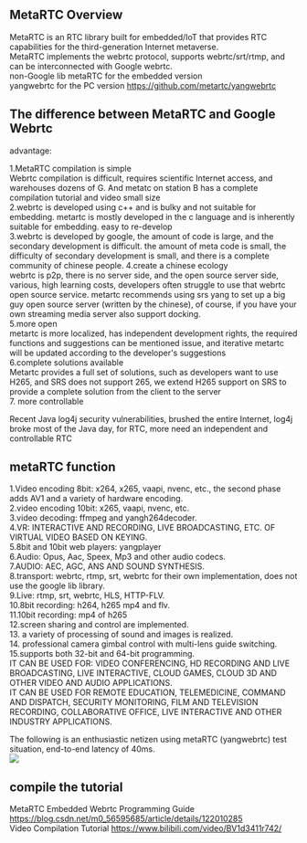 ## MetaRTC Overview
MetaRTC is an RTC library built for embedded/IoT that provides RTC capabilities for the third-generation Internet metaverse.  
MetaRTC implements the webrtc protocol, supports webrtc/srt/rtmp, and can be interconnected with Google webrtc.  
non-Google lib metaRTC for the embedded version  
yangwebrtc for the PC version https://github.com/metartc/yangwebrtc  

## The difference between MetaRTC and Google Webrtc  
advantage:  

1.MetaRTC compilation is simple  
Webrtc compilation is difficult, requires scientific Internet access, and warehouses dozens of G. And metatc on station B has a complete compilation tutorial and video
small size  
2.webrtc is developed using c++ and is bulky and not suitable for embedding. metartc is mostly developed in the c language and is inherently suitable for embedding.
easy to re-develop  
3.webrtc is developed by google, the amount of code is large, and the secondary development is difficult. the amount of meta code is small, the difficulty of secondary development is small, and there is a complete community of chinese people.
4.create a chinese ecology  
 webrtc is p2p, there is no server side, and the open source server side, various, high learning costs, developers often struggle to use that webrtc open source service. metartc recommends using srs yang to set up a big guy open source server (written by the chinese), of course, if you have your own streaming media server also support docking.  
5.more open  
metartc is more localized, has independent development rights, the required functions and suggestions can be mentioned issue, and iterative metartc will be updated according to the developer's suggestions  
6.complete solutions available  
Metartc provides a full set of solutions, such as developers want to use H265, and SRS does not support 265, we extend H265 support on SRS to provide a complete solution from the client to the server  
7. more controllable  

Recent Java log4j security vulnerabilities, brushed the entire Internet, log4j broke most of the Java day, for RTC, more need an independent and controllable RTC  

## metaRTC function
1.Video encoding 8bit: x264, x265, vaapi, nvenc, etc., the second phase adds AV1 and a variety of hardware encoding.  
2.video encoding 10bit: x265, vaapi, nvenc, etc.  
3.video decoding: ffmpeg and yangh264decoder.   
4.VR: INTERACTIVE AND RECORDING, LIVE BROADCASTING, ETC. OF VIRTUAL VIDEO BASED ON KEYING.  
5.8bit and 10bit web players: yangplayer  
6.Audio: Opus, Aac, Speex, Mp3 and other audio codecs.  
7.AUDIO: AEC, AGC, ANS AND SOUND SYNTHESIS.  
8.transport: webrtc, rtmp, srt, webrtc for their own implementation, does not use the google lib library.  
9.Live: rtmp, srt, webrtc, HLS, HTTP-FLV.  
10.8bit recording: h264, h265 mp4 and flv.  
11.10bit recording: mp4 of h265  
12.screen sharing and control are implemented.  
13. a variety of processing of sound and images is realized.  
14. professional camera gimbal control with multi-lens guide switching.  
15.supports both 32-bit and 64-bit programming.  
IT CAN BE USED FOR: VIDEO CONFERENCING, HD RECORDING AND LIVE BROADCASTING, LIVE INTERACTIVE, CLOUD GAMES, CLOUD 3D AND OTHER VIDEO AND AUDIO APPLICATIONS.   
IT CAN BE USED FOR REMOTE EDUCATION, TELEMEDICINE, COMMAND AND DISPATCH, SECURITY MONITORING, FILM AND TELEVISION RECORDING, COLLABORATIVE OFFICE, LIVE INTERACTIVE AND OTHER INDUSTRY APPLICATIONS.  

The following is an enthusiastic netizen using metaRTC (yangwebrtc) test situation, end-to-end latency of 40ms.  
![](https://img-blog.csdnimg.cn/fbd331e04ad94910804a5786f725a297.png?x-oss-process=image/watermark,type_ZHJvaWRzYW5zZmFsbGJhY2s,shadow_50,text_Q1NETiBAeWFuZ3J0Yw==,size_20,color_FFFFFF,t_70,g_se,x_16)

## compile the tutorial
MetaRTC Embedded Webrtc Programming Guide https://blog.csdn.net/m0_56595685/article/details/122010285  
Video Compilation Tutorial https://www.bilibili.com/video/BV1d3411r742/  

